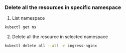
### Delete all the resources in specific namespace

1) List namespace
``` sh
kubectl get ns
```

2) Delete all the resource in selected namespace
``` sh
kubectl delete all --all -n ingress-nginx
```

